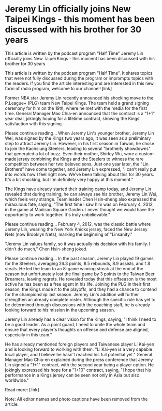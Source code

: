 #  Jeremy Lin officially joins New Taipei Kings - this moment has been discussed with his brother for 30 years

This article is written by the podcast program "Half Time" 
  Jeremy Lin officially joins New Taipei Kings - this moment has been discussed with his brother for 30 years

This article is written by the podcast program "Half Time". It shares topics that were not fully discussed during the program or impromptu topics with the readers. If you find the article interesting and are interested in this new form of radio program, welcome to our channel! [link]

Former NBA star Jeremy Lin recently announced his shocking move to the P.League+ (PLG) team New Taipei Kings. The team held a grand signing ceremony for him on the 19th, where he met with the media for the first time. General Manager Mao Chia-en announced that the contract is a "1+1" year deal, jokingly hoping for a lifetime contract, showing the Kings' satisfaction with this signing.

Please continue reading... When Jeremy Lin's younger brother, Jeremy Lin Wei, was signed by the Kings two years ago, it was seen as a preliminary step to attract Jeremy Lin. However, in his first season in Taiwan, he chose to join the Kaohsiung Steelers, leading to several "brotherly showdowns" that generated a lot of buzz. Even their mother, Shirley Wu, wore a custom-made jersey combining the Kings and the Steelers to witness the rare competition between her two beloved sons. Just one year later, the "Lin Brothers" have come together, and Jeremy Lin expressed, "I can't really put into words how I feel right now. We've been talking about this for 30 years. It's a bit shocking, but I'm definitely very happy at this moment."

The Kings have already started their training camp today, and Jeremy Lin revealed that during training, he can always see his brother, Jeremy Lin Wei, which feels very strange. Team leader Chen Hsin-sheng also expressed the miraculous fate, saying, "The first time I saw him was on February 4, 2012, in the game at Madison Square Garden. I never thought we would have the opportunity to work together. It's truly unbelievable."

Please continue reading... February 4, 2012, was the classic battle where Jeremy Lin, wearing the New York Knicks jersey, faced the New Jersey Nets (now Brooklyn Nets), marking the beginning of "Linsanity."

"Jeremy Lin values family, so it was actually his decision with his family. I didn't do much," Chen Hsin-sheng joked.

Please continue reading... In the past season, Jeremy Lin played 19 games for the Steelers, averaging 26.3 points, 8.5 rebounds, 8.9 assists, and 1.8 steals. He led the team to an 8-game winning streak at the end of the season but unfortunately lost the final game by 3 points to the Taiwan Beer Dreamers, leaving regrets. He revealed today that this offseason is the most active he has been as a free agent in his life. Joining the PLG in their first season, the Kings made it to the playoffs, and they had a chance to contend for the championship last season. Jeremy Lin's addition will further strengthen an already complete roster. Although the specific role has yet to be determined through discussions with the coaching staff, he is already looking forward to his mission in the upcoming season.

Jeremy Lin already has a clear vision for the Kings, saying, "I think I need to be a good leader. As a point guard, I need to unite the whole team and ensure that every player's thoughts on offense and defense are aligned, especially in this team."

He has already mentioned foreign players and Taiwanese player Li Kai-yen and is looking forward to working with them. "Li Kai-yen is a very capable local player, and I believe he hasn't reached his full potential yet." General Manager Mao Chia-en explained during the press conference that Jeremy Lin signed a "1+1" contract, with the second year being a player option. He jokingly expressed his hope for a "1+10" contract, saying, "I hope that his performance in a Kings jersey can be seen not only in Asia but also worldwide."

Read more: [link]

Note: All editor names and photo captions have been removed from the article.